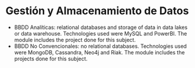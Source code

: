 # Gestión y Almacenamiento de Datos

- BBDD Analíticas: relational databases and storage of data in data lakes or data warehouse. Technologies used were MySQL and PowerBI. The module includes the project done for this subject.
- BBDD No Convencionales: no relational databases. Technologies used were MongoDB, Cassandra, Neo4j and Riak. The module includes the projects done for this subject.